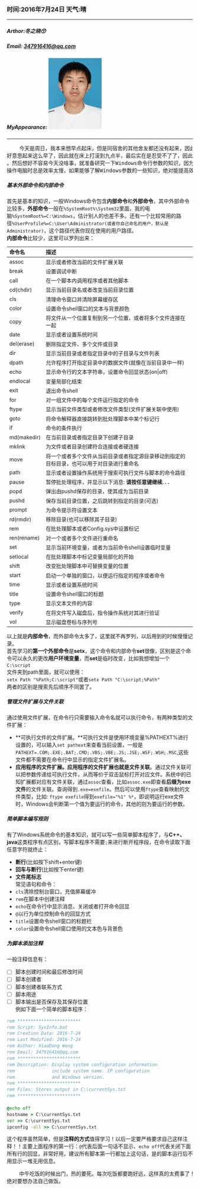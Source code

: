 ### 时间:2016年7月24日 天气:晴
-----
#####   Arthor:冬之晓:kissing_smiling_eyes:
#####   Email: 347916416@qq.com
#####   MyAppearance: ![MyAppearance](../MyPicture.JPG "我的头像")
----------
<pre>
    今天是周日，我本来想早点起床，但是同宿舍的其他舍友都还没有起来，因此我也就不
好意思起来这么早了，因此就在床上打滚到九点半，最后实在是忍受不了了，因此就下床了
。然后想好不容易今天没啥事，就准备研究一下Windows命令行参数的知识，因为每次自己在
操作电脑时总是效率太慢，如果能够了解Windows参数的一些知识，绝对能提高效率！
</pre>
##### 基本外部命令和内部命令
首先是基本的知识，一般Windows命令包含**内部命令**和**外部命令**，其中外部命令比较多，**外部命令**一般在`%SystemRoot%\System32`里面，我的电脑`%SystemRoot%=C:\Windows`，估计别人的也差不多。还有一个比较常用的路径`%UserProfile%=C:\User\Administrator(或者你自己命名的用户，默认是Administrator)`，这个路径代表你现在使用的用户路径。  
**内部命令**比较少，这里可以罗列出来：

|命令名|描述
|:-----|:---
|assoc|显示或者修改当前的文件扩展关联
|break|设置调试中断
|call|在一个脚本内调用程序或者其他脚本
|cd(chdir)|显示当前目录名或者改变当前目录位置
|cls|清理命令窗口并清除屏幕缓存区
|color|设置命令shell窗口的文本与背景颜色
|copy|将文件从一个位置复制到另一个位置，或者将多个文件连接在一起
|date|显示或者设置系统时间
|del(erase)|删除指定文件、多个文件或目录
|dir|显示当前目录或者指定目录中的子目录与文件列表
|dpath|允许程序打开指定目录中的数据文件(就像在当前目录中一样)
|echo|显示命令行的文本字符串，设置命令回显状态(on\|off)
|endlocal|变量局部化结束
|exit|退出命令shell
|for|对一组文件中的每个文件运行指定的命令
|ftype|显示当前文件类型或者修改文件类型(文件扩展关联中使用)
|goto|将命令解释器直接跳转到批处理脚本中某个标记行
|if|命令的条件执行
|md(makedir)|在当前目录或者指定目录下创建子目录
|mklink|为文件或者目录创建符合连接或者硬连接
|move|将一个或者多个文件从当前目录或者指定源目录移动到指定的目标目录，也可以用于对目录进行重命名
|path|显示或者设置操作系统用于搜索可执行文件与脚本的命令路径
|pause|暂停批处理程序，并显示以下消息: **请按任意键继续. . .**
|popd|弹出由pushd保存的目录，使其成为当前目录
|pushd|保存当前目录位置，之后跳转到指定的目录(可选)
|prompt|为命令提示符设置文本
|rd(rmdir)|移除目录(也可以移除其子目录)
|rem|在批处理脚本或者Config.sys中设置标记
|ren(rename)|对一个或者多个文件进行重命名
|set|显示当前环境变量，或者为当前命令shell设置临时变量
|setlocal|在批处理脚本中标记变量局部化的开始
|shift|改变批处理脚本中可替换变量的位置
|start|启动一个单独的窗口，以便运行指定的程序或者命令
|time|显示或者设置系统时间
|title|设置命令shell窗口的标题
|type|显示文本文件的内容
|verify|在将文件写入磁盘后，指令操作系统对其进行验证
|vol|显示磁盘卷标与序列号
以上就是**内部命令**，而外部命令太多了，这里就不再罗列，以后用到的时候慢慢记录。  
首先学习的**第一个外部命令**是**setx**，这个命令和内部命令**set**很像，区别是这个命令可以永久的更改**用户环境变量**，而**set**是临时改变，比如我想增加一个  
`C:\script`  
文件夹到path里面，就可以使用：  
`setx Path "%Path;C:\script"`或者`setx Path "C:\script;%Path"`  
两者的区别是搜索先后顺序不同罢了。  
##### 管理文件扩展与文件关联
通过使用文件扩展，在命令行只需要输入命令名就可以执行命令，有两种类型的文件扩展：
- **可执行文件的文件扩展。**可执行文件是使用环境变量%PATHEXT%进行设置的，可以输入`set pathext`来查看当前设置，一般是`PATHEXT=.COM;.EXE;.BAT;.CMD;.VBS;.VBE;.JS;.JSE;.WSF;.WSH;.MSC`,这些文件都不需要在命令行中显示的指定文件扩展名。
- **应用程序的文件扩展。**应用程序的文件扩展也就是**文件关联**。通过文件关联可以把参数传递给可执行文件，从而等价于双击鼠标打开对应文件。系统中的已知扩展都对应有文件关联，通过`assoc`查看，比如`assoc.exe`即查看**后缀为exe文件**的文件关联。查询得到`.exe=exefile`。然后可以使用`ftype`查看映射的文件类型，比如:   `ftype exefile`得到`exefile="%1" %*`，即说明运行exe文件时，Windows会判断第一个值为要运行的命令，其他的则为要运行的参数。    
##### 简单脚本编写规则
有了Windows系统命令的基本知识，就可以写一些简单脚本程序了，与**C++、java**这类程序有点区别，写脚本程序不需要`;`来进行断开程序段，在命令读取下面任意字符就终止：
- **断行**(比如按下shift+enter键)
- **回车与断行**(比如按下enter键)
- **文件尾标志**  
常见语句和命令：
- `cls`清除控制台窗口，充值屏幕缓冲
- `rem`在脚本中创建注释
- `echo`在命令行中显示消息、关闭或者打开命令回显
- `@`以行为单位控制命令的回显方式
- `title`设置命令shell窗口的标题栏
- `color`设置命令shell窗口使用的文本色与背景色
##### 为脚本添加注释
一般注释信息有：
- [ ] 脚本创建时间和最后修改时间
- [ ] 脚本创建者
- [ ] 脚本创建者联系方式
- [ ] 脚本用途 
- [ ] 脚本输出是否保存及其保存位置  
例如下面一个简单的脚本程序：
```bat
rem ************************
rem Script: SysInfo.bat
rem Creation Data: 2016-7-24
rem Last Modified: 2016-7-24
rem Author: XiaoDong Wang
rem Email: 347916416@qq.com
rem ************************
rem Description: Display system configuration information
rem              include system name. IP configuration 
rem              and Windows version.
rem ************************
rem Files: Stores output in C:\currentSys.txt
rem ************************

@echo off
hostname > C:\currentSys.txt
ver >> C:\currentSys.txt
ipconfig -all >> C:\currentSys.txt
```
这个程序虽然简单，但是**注释的方式**值得学习！以后一定要严格要求自己这样注释！！主要上面程序的第一行：`@`代表后面一句话不显示、`echo off`代表关闭下面所有行的回显，非常好用，建议所有脚本第一行都加上这句话，是的脚本运行后不用显示一堆无用信息。

<pre>
    中午吃饭的时候出门，热的要死。每次吃饭都要跑好远，这样真的太费事了！以后
绝对要想办法自己做饭。
</pre>